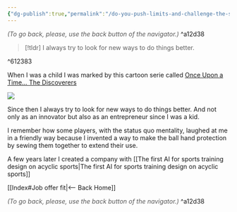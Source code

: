 ```yaml
---
{"dg-publish":true,"permalink":"/do-you-push-limits-and-challenge-the-status-quo/"}
---
```




<div class="transclusion internal-embed is-loaded"><div class="markdown-embed">




<font color="#595959">*(To go back, please, use the back button of the navigator.)*</font> 
^a12d38



</div></div>


> [!tldr] 
> I always try to look for new ways to do things better.

^612383

When I was a child I was marked by this cartoon serie called [Once Upon a Time... The Discoverers](https://www.imdb.com/title/tt0284737/)

![](https://occ-0-56-33.1.nflxso.net/dnm/api/v6/X194eJsgWBDE2aQbaNdmCXGUP-Y/AAAABaoqjEYFAx5HP0itZUJicZ99d50FCIJ9Db4ik2U5mOOx28Jy7MhtAnqvRjmudoWf_IpIdF4qHJzu8uw2m0SOzQexyqwZaocp2QPb.jpg?r=aaa)

Since then I always try to look for new ways to do things better. And not only as an innovator but also as an entrepreneur since I was a kid.

I remember how some players, with the status quo mentality, laughed at me in a friendly way because I invented a way to make the ball hand protection by sewing them together to extend their use. 

A few years later I created a company with [[The first AI for sports training design on acyclic sports\|The first AI for sports training design on acyclic sports]]



<div class="transclusion internal-embed is-loaded"><div class="markdown-embed">





[[Index#Job offer fit\|<-- Back Home]]

<div class="transclusion internal-embed is-loaded"><div class="markdown-embed">




<font color="#595959">*(To go back, please, use the back button of the navigator.)*</font> 
^a12d38



</div></div>


</div></div>

